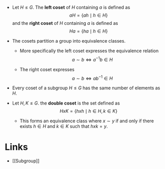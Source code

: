 * Let $H\le G$. The **left coset** of $H$ containing $a$ is defined as 
  $$
  aH=\{ah \mid h\in H\}
  $$
  and the **right coset** of $H$ containing $a$ is defined as 
  $$
  Ha=\{ha\mid h\in H\}
  $$
  
* The cosets partition a group into equivalence classes.
	* More specifically the left coset expresses the equivalence relation 
	  $$
	  a\sim b\iff a^{-1}b\in H
	  $$
	  
	* The right coset expresses 
	  $$
	  a\sim b\iff ab^{-1}\in H
	  $$
	  
* Every coset of a subgroup $H\le G$ has the same number of elements as $H$.
* Let $H,K\le G$. the **double coset** is the set defined as 
  $$
  HxK=\{hxh\mid h\in H, k\in K\}
  $$
  
	* This forms an equivalence class where $x\sim y$ if and only if there exists $h\in H$ and $k\in K$ such that $hxk=y$.
# Links
* [[Subgroup]]